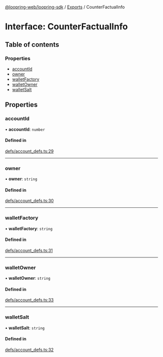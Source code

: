 [@loopring-web/loopring-sdk](../README.md) / [Exports](../modules.md) / CounterFactualInfo

# Interface: CounterFactualInfo

## Table of contents

### Properties

- [accountId](CounterFactualInfo.md#accountid)
- [owner](CounterFactualInfo.md#owner)
- [walletFactory](CounterFactualInfo.md#walletfactory)
- [walletOwner](CounterFactualInfo.md#walletowner)
- [walletSalt](CounterFactualInfo.md#walletsalt)

## Properties

### accountId

• **accountId**: `number`

#### Defined in

[defs/account_defs.ts:29](https://github.com/Loopring/loopring_sdk/blob/532648f/src/defs/account_defs.ts#L29)

___

### owner

• **owner**: `string`

#### Defined in

[defs/account_defs.ts:30](https://github.com/Loopring/loopring_sdk/blob/532648f/src/defs/account_defs.ts#L30)

___

### walletFactory

• **walletFactory**: `string`

#### Defined in

[defs/account_defs.ts:31](https://github.com/Loopring/loopring_sdk/blob/532648f/src/defs/account_defs.ts#L31)

___

### walletOwner

• **walletOwner**: `string`

#### Defined in

[defs/account_defs.ts:33](https://github.com/Loopring/loopring_sdk/blob/532648f/src/defs/account_defs.ts#L33)

___

### walletSalt

• **walletSalt**: `string`

#### Defined in

[defs/account_defs.ts:32](https://github.com/Loopring/loopring_sdk/blob/532648f/src/defs/account_defs.ts#L32)
